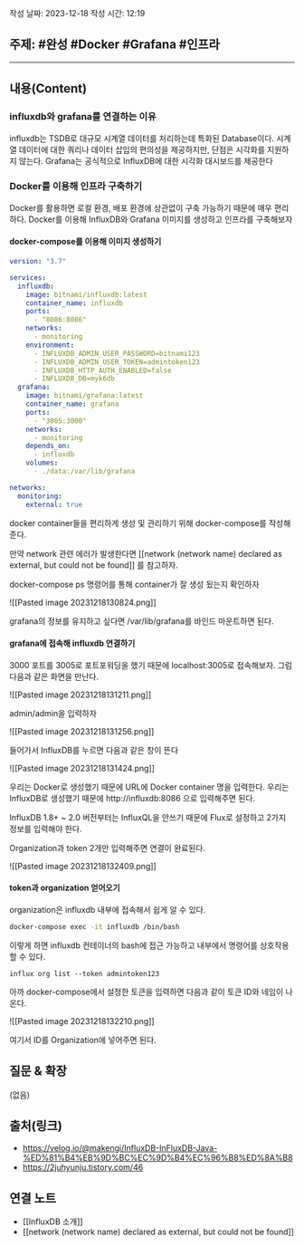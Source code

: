 작성 날짜: 2023-12-18
작성 시간: 12:19

## 주제: #완성 #Docker #Grafana #인프라 
----
## 내용(Content)
### influxdb와 grafana를 연결하는 이유
influxdb는 TSDB로 대규모 시계열 데이터를 처리하는데 특화된 Database이다. 시계열 데이터에 대한 쿼리나 데이터 삽입의 편의성을 제공하지만, 단점은 시각화를 지원하지 않는다. Grafana는 공식적으로 InfluxDB에 대한 시각화 대시보드를 제공한다

### Docker를 이용해 인프라 구축하기

Docker를 활용하면 로컬 환경, 배포 환경에 상관없이 구축 가능하기 때문에 매우 편리하다.  Docker를 이용해 InfluxDB와 Grafana 이미지를 생성하고 인프라를 구축해보자

#### docker-compose를 이용해 이미지 생성하기

```yml
version: "3.7"

services:
  influxdb:
    image: bitnami/influxdb:latest
    container_name: influxdb
    ports:
      - "8086:8086"
    networks:
      - monitoring
    environment:
      - INFLUXDB_ADMIN_USER_PASSWORD=bitnami123
      - INFLUXDB_ADMIN_USER_TOKEN=admintoken123
      - INFLUXDB_HTTP_AUTH_ENABLED=false
      - INFLUXDB_DB=myk6db
  grafana:
    image: bitnami/grafana:latest
    container_name: grafana
    ports:
      - "3005:3000"
    networks:
      - monitoring
    depends_on:
      - influxdb
    volumes:
      - ./data:/var/lib/grafana

networks:
  monitoring:
    external: true
```

docker container들을 편리하게 생성 및 관리하기 위해 docker-compose를 작성해준다.

만약 network 관련 에러가 발생한다면 [[network (network name) declared as external, but could not be found]] 를 참고하자.

docker-compose ps 명령어를 통해 container가 잘 생성 됬는지 확인하자

![[Pasted image 20231218130824.png]]


grafana의 정보를 유지하고 싶다면 /var/lib/grafana를 바인드 마운트하면 된다.

#### grafana에 접속해 influxdb 연결하기

3000 포트를 3005로 포트포워딩을 했기 때문에 localhost:3005로 접속해보자. 그럼 다음과 같은 화면을 만난다.

![[Pasted image 20231218131211.png]]

admin/admin을 입력하자

![[Pasted image 20231218131256.png]]

들어가서 InfluxDB를 누르면 다음과 같은 창이 뜬다

![[Pasted image 20231218131424.png]]

우리는 Docker로 생성했기 때문에 URL에 Docker container 명을 입력한다. 우리는 InfluxDB로 생성했기 때문에 http://influxdb:8086 으로 입력해주면 된다.

InfluxDB 1.8+ ~ 2.0 버전부터는 InfluxQL을 안쓰기 때문에 Flux로 설정하고 2가지 정보를 입력해야 한다.

Organization과 token 2개만 입력해주면 연결이 완료된다.

![[Pasted image 20231218132409.png]]


#### token과 organization 얻어오기
organization은 influxdb 내부에 접속해서 쉽게 알 수 있다.

```bash
docker-compose exec -it influxdb /bin/bash
```

이렇게 하면 influxdb 컨테이너의 bash에 접근 가능하고 내부에서 명령어를 상호작용 할 수 있다.

```
influx org list --token admintoken123
```

아까 docker-compose에서 설정한 토큰을 입력하면 다음과 같이 토큰 ID와 네임이 나온다.

![[Pasted image 20231218132210.png]]

여기서 ID를 Organization에 넣어주면 된다.
## 질문 & 확장

(없음)

## 출처(링크)
- https://velog.io/@makengi/InfluxDB-InFluxDB-Java-%ED%81%B4%EB%9D%BC%EC%9D%B4%EC%96%B8%ED%8A%B8
- https://2juhyunju.tistory.com/46

## 연결 노트
- [[InfluxDB 소개]]
- [[network (network name) declared as external, but could not be found]]

